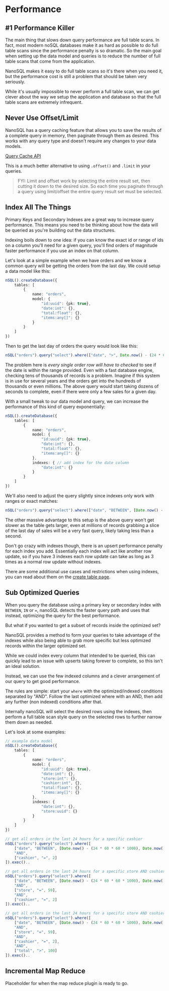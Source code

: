 # Performance

## \#1 Performance Killer

The main thing that slows down query performance are full table scans.  In fact, most modern noSQL databases make it as hard as possible to do full table scans since the performance penalty is so dramatic.  So the main goal when setting up the data model and queries is to reduce the number of full table scans that come from the application.  

NanoSQL makes it easy to do full table scans so it's there when you need it, but the performance cost is still a problem that should be taken very seriously.

While it's usually impossible to never perform a full table scan, we can get clever about the way we setup the application and database so that the full table scans are extremely infrequent.

## Never Use Offset/Limit

NanoSQL has a query caching feature that allows you to save the results of a complete query in memory, then paginate through them as desired.  This works with any query type and doesn't require any changes to your data models.

[Query Cache API](/query/select.html#query-cache)

This is a much better alternative to using `.offset()` and `.limit` in your queries.  

> FYI: Limit and offset work by selecting the entire result set, then cutting it down to the desired size.  So each time you paginate through a query using limit/offset the entire query result set must be selected.

## Index All The Things

Primary Keys and Secondary Indexes are a great way to increase query performance.  This means you need to be thinking about how the data will be queried as you're building out the data structures.

Indexing boils down to one idea: if you can know the exact id or range of ids on a column you'll need for a given query, you'll find orders of magnitude faster performance if you use an index on that column.

Let's look at a simple example when we have orders and we know a common query will be getting the orders from the last day.  We could setup a data model like this:

```typescript
nSQL().createDatabase({
    tables: [
        {
            name: "orders",
            model: {
                "id:uuid": {pk: true},
                "date:int": {},
                "total:float": {},
                "items:any[]": {}
            }
        }
    ]
})
```

Then to get the last day of orders the query would look like this:

```typescript
nSQL("orders").query("select").where(["date", ">", Date.now() - (24 * 60 * 60 * 1000)]).exec()
```

The problem here is _every single order row will have to checked_ to see if the date is within the range provided.  Even with a fast database engine, checking tens of thousands of records is a problem.  Imagine if this system is in use for several years and the orders get into the hundreds of thousands or even millions.  The above query would start taking dozens of seconds to complete, even if there were only a few sales for a given day.

With a small tweak to our data model and query, we can increase the performance of this kind of query exponentially:

```typescript
nSQL().createDatabase({
    tables: [
        {
            name: "orders",
            model: {
                "id:uuid": {pk: true},
                "date:int": {},
                "total:float": {},
                "items:any[]": {}
            },
            indexes: { // add index for the date column
                "date:int": {}
            }
        }
    ]
})
```

We'll also need to adjust the query slightly since indexes only work with ranges or exact matches:

```typescript
nSQL("orders").query("select").where(["date", "BETWEEN", [Date.now() - (24 * 60 * 60 * 1000), Date.now()]).exec()
```

The other massive advantage to this setup is the above query won't get slower as the table gets larger, even at millions of records grabbing a slice of the last day of sales will be a very fast query, likely taking less than a second.

Don't go crazy with indexes though, there is an upsert performance penalty for each index you add.  Essentially each index will act like another row update, so if you have 3 indexes each row update can take as long as 3 times as a normal row update without indexes.

There are some additional use cases and restrictions when using indexes, you can read about them on the [create table page](/query/create-table.html).

## Sub Optimized Queries

When you query the database using a primary key or secondary index with `BETWEEN`, `IN` or `=`,  nanoSQL detects the faster query path and uses that instead, optimizing the query for the best performance.

But what if you wanted to get a subset of records inside the optimized set? 

NanoSQL provides a method to form your queries to take advantage of the indexes while also being able to grab more specific but less optimized records within the larger optimized set.

While we could index every column that intended to be queried, this can quickly lead to an issue with upserts taking forever to complete, so this isn't an ideal solution.

Instead, we can use the few indexed columns and a clever arrangement of our query to get good performance.

The rules are simple: start your `where` with the optimized/indexed conditions separated by "AND".  Follow the last optimized where with an AND, then add any further \(non indexed\) conditions after that.

Internally nanoSQL will select the desired rows using the indexes, then perform a full table scan style query on the selected rows to further narrow them down as needed.

Let's look at some examples:

```typescript
// example data model
nSQL().createDatabase({
    tables: [
        {
            name: "orders",
            model: {
                "id:uuid": {pk: true},
                "date:int": {},
                "store:int": {},
                "cashier:int", {},
                "total:float": {},
                "items:any[]": {}
            },
            indexes: {
                "date:int": {},
                "store:uuid": {}
            }
        }
    ]
})

// get all orders in the last 24 hours for a specific cashier
nSQL("orders").query("select").where([
    ["date", "BETWEEN", [Date.now() - (24 * 60 * 60 * 1000), Date.now()]],
    "AND",
    ["cashier", "=", 2]
]).exec()..

// get all orders in the last 24 hours for a specific store AND cashier
nSQL("orders").query("select").where([
    ["date", "BETWEEN", [Date.now() - (24 * 60 * 60 * 1000), Date.now()]],
    "AND",
    ["store", "=", 59],
    "AND",
    ["cashier", "=", 2]
]).exec()..

// get all orders in the last 24 hours for a specific store AND cashier with totals above $100
nSQL("orders").query("select").where([
    ["date", "BETWEEN", [Date.now() - (24 * 60 * 60 * 1000), Date.now()]],
    "AND",
    ["store", "=", 59],
    "AND",
    ["cashier", "=", 2],
    "AND",
    ["total", ">", 100]
]).exec()..
```



## Incremental Map Reduce

Placeholder for when the map reduce plugin is ready to go.